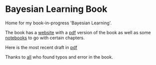 
# Bayesian Learning Book
Home for my book-in-progress 'Bayesian Learning'. 

The book has a [website](https://mattiasvillani.com/BayesianLearningBook/) with a [pdf](https://mattiasvillani.com/BayesianLearningBook/pdf/BayesBook.pdf) version of the book as well as some [notebooks](https://mattiasvillani.com/BayesianLearningBook/notebooks) to go with certain chapters.

Here is the most recent draft in [pdf](https://github.com/mattiasvillani/BayesianLearningBook/raw/main/pdf/BayesBook.pdf)

Thanks to [all](https://mattiasvillani.com/BayesianLearningBook/halloferrors.html) who found typos and error in the book.

